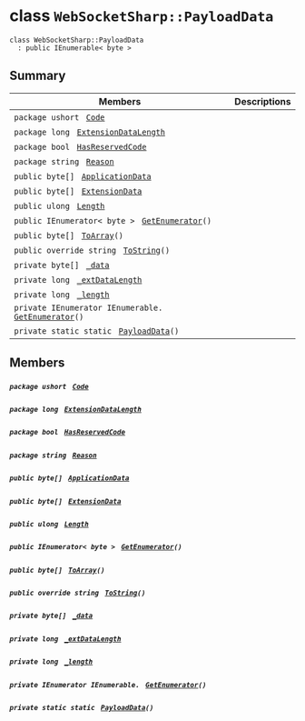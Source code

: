 # class `WebSocketSharp::PayloadData` 

```
class WebSocketSharp::PayloadData
  : public IEnumerable< byte >
```

## Summary

 Members                                | Descriptions                                
----------------------------------------|---------------------------------------------
`package ushort ` [`Code`](#class_web_socket_sharp_1_1_payload_data_1a0ff7f8153f5f26ea4d0a03f397b22f26) | 
`package long ` [`ExtensionDataLength`](#class_web_socket_sharp_1_1_payload_data_1ae55dfd95f342feabb730190df5c7b23f) | 
`package bool ` [`HasReservedCode`](#class_web_socket_sharp_1_1_payload_data_1a160096e96872fac8124844e80250e7fc) | 
`package string ` [`Reason`](#class_web_socket_sharp_1_1_payload_data_1a5fd8157dac494c7c1d6a02d0c130edb6) | 
`public byte[] ` [`ApplicationData`](#class_web_socket_sharp_1_1_payload_data_1a216ba19bad1c882b6e997e0c6c5e403f) | 
`public byte[] ` [`ExtensionData`](#class_web_socket_sharp_1_1_payload_data_1a91507ba9137403388fe19f977b3312b4) | 
`public ulong ` [`Length`](#class_web_socket_sharp_1_1_payload_data_1af57d54d7e52c68ff922dc602e92e877e) | 
`public IEnumerator< byte > ` [`GetEnumerator`](#class_web_socket_sharp_1_1_payload_data_1a6b87250fa032ce4914ca2c127aabec89)`()` | 
`public byte[] ` [`ToArray`](#class_web_socket_sharp_1_1_payload_data_1a32a13bca0d50bf570b8d20c6a77e913a)`()` | 
`public override string ` [`ToString`](#class_web_socket_sharp_1_1_payload_data_1aa73e7c4dd1df5fd5fbf81c7764ee1533)`()` | 
`private byte[] ` [`_data`](#class_web_socket_sharp_1_1_payload_data_1adadb0e0b2996584cd63d2013d8aa3842) | 
`private long ` [`_extDataLength`](#class_web_socket_sharp_1_1_payload_data_1a37ae88395c871eb6b21572da2126e66c) | 
`private long ` [`_length`](#class_web_socket_sharp_1_1_payload_data_1a9adc824cfe807087fa862a0104ce30eb) | 
`private IEnumerator IEnumerable. ` [`GetEnumerator`](#class_web_socket_sharp_1_1_payload_data_1a7d819d2ba8ffadd29113c811ce043c9f)`()` | 
`private static static ` [`PayloadData`](#class_web_socket_sharp_1_1_payload_data_1aa768c859dfbca27ad05516daa63fdd26)`()` | 

## Members

##### `package ushort ` [`Code`](#class_web_socket_sharp_1_1_payload_data_1a0ff7f8153f5f26ea4d0a03f397b22f26) 

##### `package long ` [`ExtensionDataLength`](#class_web_socket_sharp_1_1_payload_data_1ae55dfd95f342feabb730190df5c7b23f) 

##### `package bool ` [`HasReservedCode`](#class_web_socket_sharp_1_1_payload_data_1a160096e96872fac8124844e80250e7fc) 

##### `package string ` [`Reason`](#class_web_socket_sharp_1_1_payload_data_1a5fd8157dac494c7c1d6a02d0c130edb6) 

##### `public byte[] ` [`ApplicationData`](#class_web_socket_sharp_1_1_payload_data_1a216ba19bad1c882b6e997e0c6c5e403f) 

##### `public byte[] ` [`ExtensionData`](#class_web_socket_sharp_1_1_payload_data_1a91507ba9137403388fe19f977b3312b4) 

##### `public ulong ` [`Length`](#class_web_socket_sharp_1_1_payload_data_1af57d54d7e52c68ff922dc602e92e877e) 

##### `public IEnumerator< byte > ` [`GetEnumerator`](#class_web_socket_sharp_1_1_payload_data_1a6b87250fa032ce4914ca2c127aabec89)`()` 

##### `public byte[] ` [`ToArray`](#class_web_socket_sharp_1_1_payload_data_1a32a13bca0d50bf570b8d20c6a77e913a)`()` 

##### `public override string ` [`ToString`](#class_web_socket_sharp_1_1_payload_data_1aa73e7c4dd1df5fd5fbf81c7764ee1533)`()` 

##### `private byte[] ` [`_data`](#class_web_socket_sharp_1_1_payload_data_1adadb0e0b2996584cd63d2013d8aa3842) 

##### `private long ` [`_extDataLength`](#class_web_socket_sharp_1_1_payload_data_1a37ae88395c871eb6b21572da2126e66c) 

##### `private long ` [`_length`](#class_web_socket_sharp_1_1_payload_data_1a9adc824cfe807087fa862a0104ce30eb) 

##### `private IEnumerator IEnumerable. ` [`GetEnumerator`](#class_web_socket_sharp_1_1_payload_data_1a7d819d2ba8ffadd29113c811ce043c9f)`()` 

##### `private static static ` [`PayloadData`](#class_web_socket_sharp_1_1_payload_data_1aa768c859dfbca27ad05516daa63fdd26)`()` 

